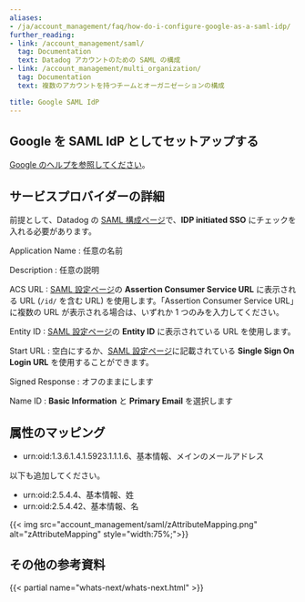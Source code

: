 ```yaml
---
aliases:
- /ja/account_management/faq/how-do-i-configure-google-as-a-saml-idp/
further_reading:
- link: /account_management/saml/
  tag: Documentation
  text: Datadog アカウントのための SAML の構成
- link: /account_management/multi_organization/
  tag: Documentation
  text: 複数のアカウントを持つチームとオーガニゼーションの構成

title: Google SAML IdP
---
```


## Google を SAML IdP としてセットアップする

[Google のヘルプを参照してください][1]。

## サービスプロバイダーの詳細

前提として、Datadog の [SAML 構成ページ][2]で、**IDP initiated SSO** にチェックを入れる必要があります。

Application Name
: 任意の名前

Description
: 任意の説明

ACS URL
: [SAML 設定ページ][2]の **Assertion Consumer Service URL** に表示される URL (`/id/` を含む URL) を使用します。「Assertion Consumer Service URL」に複数の URL が表示される場合は、いずれか 1 つのみを入力してください。

Entity ID
: [SAML 設定ページ][2]の **Entity ID** に表示されている URL を使用します。

Start URL
: 空白にするか、[SAML 設定ページ][2]に記載されている **Single Sign On Login URL** を使用することができます。

Signed Response
: オフのままにします

Name ID
: **Basic Information** と **Primary Email** を選択します

## 属性のマッピング

* urn:oid:1.3.6.1.4.1.5923.1.1.1.6、基本情報、メインのメールアドレス

以下も追加してください。

* urn:oid:2.5.4.4、基本情報、姓
* urn:oid:2.5.4.42、基本情報、名

{{< img src="account_management/saml/zAttributeMapping.png" alt="zAttributeMapping" style="width:75%;">}}

## その他の参考資料

{{< partial name="whats-next/whats-next.html" >}}

[1]: https://support.google.com/a/answer/7553768
[2]: https://app.datadoghq.com/saml/saml_setup
